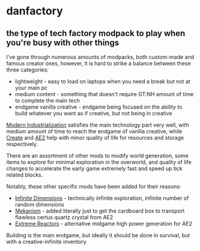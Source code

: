 # danfactory
## the type of tech factory modpack to play when you're busy with other things

I've gone through numerous amounts of modpacks, both custom-made and famous creator ones, however, it is hard to strike a balance between these three categories:

- lightweight - easy to load on laptops when you need a break but not at your main pc
- medium content - something that doesn't require GT:NH amount of time to complete the main tech
- endgame vanilla creative - endgame being focused on the ability to build whatever you want as if creative, but not being in creative

[Modern Industrialization](https://www.curseforge.com/minecraft/mc-mods/modern-industrialization) satisfies the main technology part very well, with medium amount of time to reach the endgame of vanilla creative, while [Create](https://www.curseforge.com/minecraft/mc-mods/create) and [AE2](https://www.curseforge.com/minecraft/mc-mods/applied-energistics-2) help with minor quality of life for resources and storage respectively.

There are an assortment of other mods to modify world generation, some items to explore for minimal exploration in the overworld, and quality of life changes to accelerate the early game extremely fast and speed up tick related blocks. 

Notably, these other specific mods have been added for their reasons:

- [Infinite Dimensions](https://modrinth.com/mod/infinite-dimensions) - technically infinite exploration, infinite number of random dimensions
- [Mekanism](https://www.curseforge.com/minecraft/mc-mods/mekanism) - added literally just to get the cardboard box to transport flawless certus quartz crystal from AE2
- [Extreme Reactors](https://modrinth.com/mod/extreme-reactors) - alternative midgame high power generation for AE2

Building is the main endgame, but ideally it should be done in survival, but with a creative-infinite inventory.
